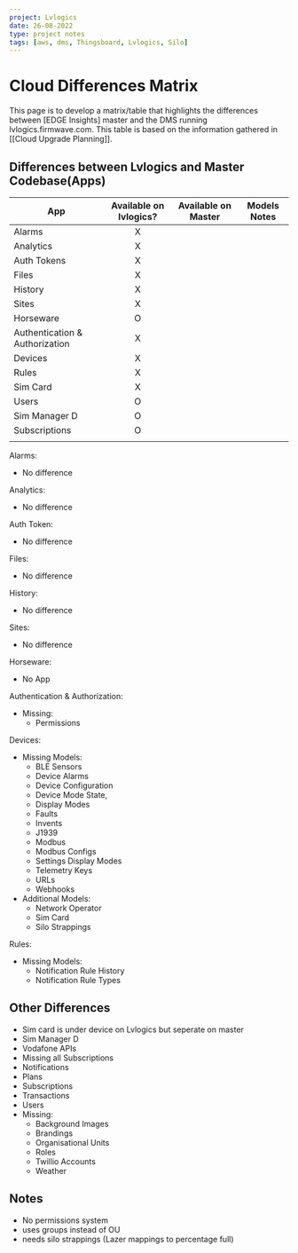 ```yaml
---
project: Lvlogics
date: 26-08-2022
type: project notes
tags: [aws, dms, Thingsboard, Lvlogics, Silo]
---
```


# Cloud Differences Matrix
This page is to develop a matrix/table that highlights the differences between [EDGE Insights] master and the DMS running lvlogics.firmwave.com. This table is based on the information gathered in [[Cloud Upgrade Planning]].

## Differences between Lvlogics and Master Codebase(Apps)

| App                            | Available on lvlogics? | Available on Master | Models Notes |
| ------------------------------ |:----------------------:| ------------------- | ------------ |
| Alarms                         |           X            |                     |              |
| Analytics                      |           X            |                     |              |
| Auth Tokens                    |           X            |                     |              |
| Files                          |           X            |                     |              |
| History                        |           X            |                     |              |
| Sites                          |           X            |                     |              |
| Horseware                      |           O            |                     |              |
| Authentication & Authorization |           X            |                     |              |
| Devices                        |           X            |                     |              |
| Rules                          |           X            |                     |              |
| Sim Card                       |           X            |                     |              |
| Users                          |           O            |                     |              |
| Sim Manager D                  |           O            |                     |              |
| Subscriptions                  |           O            |                     |              |
|                                |                        |                     |              |


Alarms:
- No difference

Analytics:
- No difference

Auth Token:
- No difference

Files:
- No difference

History:
- No difference

Sites:
- No difference

Horseware:
- No App

Authentication & Authorization:
- Missing:
	- Permissions

Devices:
- Missing Models:
	- BLE Sensors
	- Device Alarms
	- Device Configuration 
	- Device Mode State,
	- Display Modes
	- Faults
	- Invents
	- J1939
	- Modbus
	- Modbus Configs
	- Settings Display Modes
	- Telemetry Keys
	- URLs
	- Webhooks
- Additional Models:
	- Network Operator
	- Sim Card
	- Silo Strappings

Rules: 
- Missing Models:
	- Notification Rule History
	- Notification Rule Types

## Other Differences
- Sim card is under device on Lvlogics but seperate on master
- Sim Manager D
- Vodafone APIs
- Missing all Subscriptions
- Notifications
- Plans
- Subscriptions
- Transactions
- Users
- Missing:
	- Background Images
	- Brandings
	- Organisational Units
	- Roles
	- Twillio Accounts
	- Weather

## Notes
- No permissions system
- uses groups instead of OU 
- needs silo strappings (Lazer mappings to percentage full)

